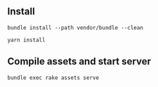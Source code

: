 ## Install

```
bundle install --path vendor/bundle --clean
```

```
yarn install
```

## Compile assets and start server

```
bundle exec rake assets serve
```
